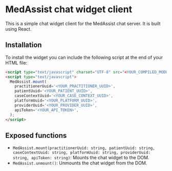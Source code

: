 # MedAssist chat widget client
This is a simple chat widget client for the MedAssist chat server. It is built using React.

## Installation
To install the widget you can include the following script at the end of your HTML file:
```html
<script type="text/javascript" charset="UTF-8" src="<YOUR_COMPILED_MODULE_URL>"></script>
<script type="text/javascript">
  MedAssist.mount(
    practitionerUuid='<YOUR_PRACTITIONER_UUID>',
    patientUuid='<YOUR_PATIENT_UUID>',
    caseContextUuid='<YOUR_CASE_CONTEXT_UUID>',
    platformUuid='<YOUR_PLATFORM_UUID>',
    providerUuid='<YOUR_PROVIDER_UUID>',
    apiToken='<YOUR_API_TOKEN>',
  );
</script>
```

## Exposed functions
- `MedAssist.mount(practitionerUuid: string, patientUuid: string, caseContextUuid: string, platformUuid: string, providerUuid: string, apiToken: string)`: Mounts the chat widget to the DOM.
- `MedAssist.unmount()`: Unmounts the chat widget from the DOM.